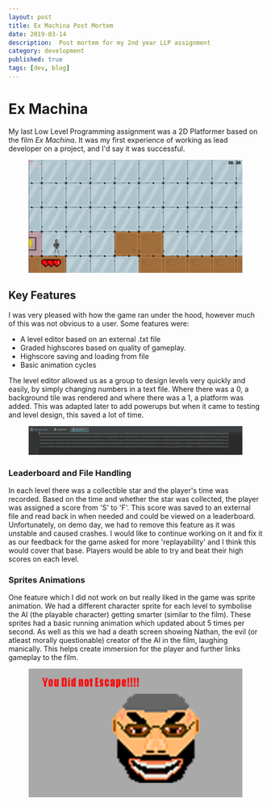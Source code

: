 ```yaml
---
layout: post
title: Ex Machina Post Mortem
date: 2019-03-14
description:  Post mortem for my 2nd year LLP assignment
category: development
published: true
tags: [dev, blog]
---
```


# Ex Machina


My last Low Level Programming assignment was a 2D Platformer based on the film *Ex Machina*.
It was my first experience of working as lead developer on a project, and I'd say it was successful.

<figure>
    <img src="../assets/img/ExMachina1.PNG">
   </figure>


## Key Features
I was very pleased with how the game ran under the hood, however much of this was not obvious to a user.
Some features were:
- A level editor based on an external .txt file 
- Graded highscores based on quality of gameplay. 
- Highscore saving and loading from file
- Basic animation cycles

<!--more-->
The level editor allowed us as a group to design levels very quickly and easily, by simply changing numbers in a text file. 
Where there was a 0, a background tile was rendered and where there was a 1, a platform was added. This was adapted later to add powerups but when it came to testing and level design, this saved a lot of time.
<figure>
    <img src="../assets/img/ExMachina3.PNG">
   </figure>

### Leaderboard and File Handling
In each level there was a collectible star and the player's time was recorded. Based on the time and whether the star was collected, the player was assigned a score from 'S' to 'F'. This score was saved to an external file and read back in when needed and could be viewed on a leaderboard.
Unfortunately, on demo day, we had to remove this feature as it was unstable and caused crashes. I would like to continue working on it and fix it as our feedback for the game asked for more 'replayability' and I think this would cover that base. Players would be able to try and beat their high scores on each level.

### Sprites Animations
One feature which I did not work on but really liked in the game was sprite animation. We had a different character sprite for each level to symbolise the AI (the playable character) getting smarter (similar to the film). 
These sprites had a basic running animation which updated about 5 times per second.
As well as this we had a death screen showing Nathan, the evil (or atleast morally questionable) creator of the AI in the film, laughing manically. This helps create immersion for the player and further links gameplay to the film.
<figure>
    <img src="../assets/img/ExMachina2.PNG">
   </figure>

